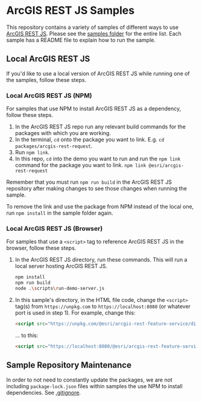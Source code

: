 # ArcGIS REST JS Samples

This repository contains a variety of samples of different ways to use [ArcGIS REST JS](https://github.com/Esri/arcgis-rest-js). Please see the [samples folder](samples/) for the entire list. Each sample has a README file to explain how to run the sample.

## Local ArcGIS REST JS

If you'd like to use a local version of ArcGIS REST JS while running one of the samples, follow these steps.

### Local ArcGIS REST JS (NPM)

For samples that use NPM to install ArcGIS REST JS as a dependency, follow these steps.

1. In the ArcGIS REST JS repo run any relevant build commands for the packages with which you are working.
1. In the terminal, `cd` onto the package you want to link. E.g. `cd packages/arcgis-rest-request`.
1. Run `npm link`.
1. In this repo, `cd` into the demo you want to run and run the `npm link` command for the package you want to link. `npm link @esri/arcgis-rest-request`

Remember that you must run `npm run build` in the ArcGIS REST JS repository after making changes to see those changes when running the sample.

To remove the link and use the package from NPM instead of the local one, run `npm install` in the sample folder again.

### Local ArcGIS REST JS (Browser)

For samples that use a `<script>` tag to reference ArcGIS REST JS in the browser, follow these steps.

1. In the ArcGIS REST JS directory, run these commands. This will run a local server hosting ArcGIS REST JS.

   ```bash
   npm install
   npm run build
   node .\scripts\run-demo-server.js
   ```

2. In this sample's directory, in the HTML file code, change the `<script>` tag(s) from `https://unpkg.com` to `https://localhost:8080` (or whatever port is used in step 1). For example, change this:

   ```html
   <script src="https://unpkg.com/@esri/arcgis-rest-feature-service/dist/bundled/feature-service.umd.js"></script>
   ```

   ... to this:

   ```html
   <script src="https://localhost:8080/@esri/arcgis-rest-feature-service/dist/bundled/feature-service.umd.js"></script>
   ```

## Sample Repository Maintenance

In order to not need to constantly update the packages, we are not including `package-lock.json` files within samples the use NPM to install dependencies. See [.gitignore](.gitignore).
